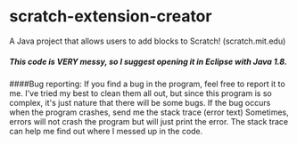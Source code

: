 # scratch-extension-creator
A Java project that allows users to add blocks to Scratch! (scratch.mit.edu)
##### This code is VERY messy, so I suggest opening it in Eclipse with Java 1.8.
####Bug reporting:
If you find a bug in the program, feel free to report it to me. I've tried my best to clean them all out, but since this program is so complex, it's just nature that
there will be some bugs. If the bug occurs when the program crashes, send me the stack trace (error text) Sometimes, errors will not crash the program but will just
print the error. The stack trace can help me find out where I messed up in the code.
